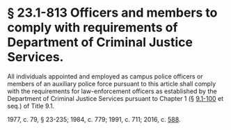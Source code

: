 # § 23.1-813 Officers and members to comply with requirements of Department of Criminal Justice Services.

<p>All individuals appointed and employed as campus police officers or members of an auxiliary police force pursuant to this article shall comply with the requirements for law-enforcement officers as established by the Department of Criminal Justice Services pursuant to Chapter 1 (§ <a href='http://law.lis.virginia.gov/vacode/9.1-100/'>9.1-100</a> et seq.) of Title 9.1.</p><p>1977, c. 79, § 23-235; 1984, c. 779; 1991, c. 711; 2016, c. <a href='http://lis.virginia.gov/cgi-bin/legp604.exe?161+ful+CHAP0588'>588</a>.</p>